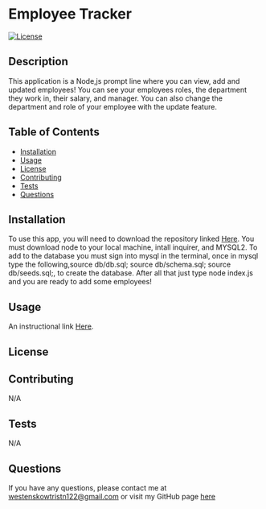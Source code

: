 # Employee Tracker

[![License]()]()

## Description

This application is a Node,js prompt line where you can view, add and updated employees! You can see your employees roles, the department they work in, their salary, and manager. You can also change the department and role of your employee with the update feature.

## Table of Contents

- [Installation](#installation)
- [Usage](#usage)
- [License](#license)
- [Contributing](#contributing)
- [Tests](#tests)
- [Questions](#questions)

## Installation

To use this app, you will need to download the repository linked <a href="https://github.com/WestenskowTristan/Employee-tracker" target="_blank">Here</a>. You must download node to your local machine, intall inquirer, and MYSQL2. To add to the database you must sign into mysql in the terminal, once in mysql type the following,source db/db.sql; source db/schema.sql; source db/seeds.sql;, to create the database. After all that just type node index.js and you are ready to add some employees!

## Usage

An instructional link <a href="https://drive.google.com/file/d/1-QDRkpmES7WEZ4d6ZmSueG2aGJYW7pKu/view" target="_blank">Here</a>.

## License

## Contributing

N/A

## Tests

N/A

## Questions

If you have any questions, please contact me at [westenskowtristn122@gmail.com](mailto:westenskowtristn122@gmail.com) or visit my GitHub page [here](https://github.com/WestenskowTristan/)

